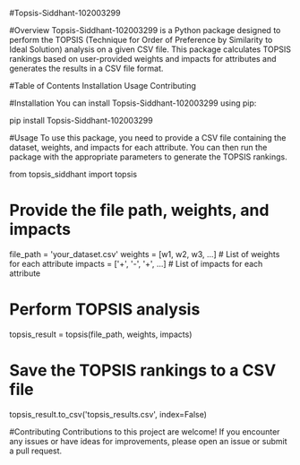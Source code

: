 #Topsis-Siddhant-102003299

#Overview
Topsis-Siddhant-102003299 is a Python package designed to perform the TOPSIS (Technique for Order of Preference by Similarity to Ideal Solution) analysis on a given CSV file. This package calculates TOPSIS rankings based on user-provided weights and impacts for attributes and generates the results in a CSV file format.

#Table of Contents
Installation
Usage
Contributing

#Installation
You can install Topsis-Siddhant-102003299 using pip:

pip install Topsis-Siddhant-102003299

#Usage
To use this package, you need to provide a CSV file containing the dataset, weights, and impacts for each attribute. You can then run the package with the appropriate parameters to generate the TOPSIS rankings.

from topsis_siddhant import topsis

# Provide the file path, weights, and impacts
file_path = 'your_dataset.csv'
weights = [w1, w2, w3, ...]  # List of weights for each attribute
impacts = ['+', '-', '+', ...]  # List of impacts for each attribute

# Perform TOPSIS analysis
topsis_result = topsis(file_path, weights, impacts)

# Save the TOPSIS rankings to a CSV file
topsis_result.to_csv('topsis_results.csv', index=False)

#Contributing
Contributions to this project are welcome! If you encounter any issues or have ideas for improvements, please open an issue or submit a pull request.
